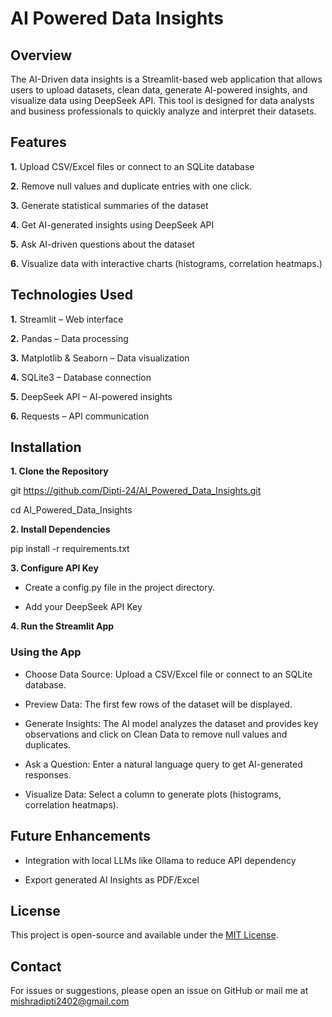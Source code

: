 # AI Powered Data Insights

## Overview

The AI-Driven data insights is a Streamlit-based web application that allows users to upload datasets, clean data, generate AI-powered insights, and visualize data using DeepSeek API. This tool is designed for data analysts and business professionals to quickly analyze and interpret their datasets.

## Features

**1.** Upload CSV/Excel files or connect to an SQLite database

**2.** Remove null values and duplicate entries with one click.

**3.** Generate statistical summaries of the dataset

**4.** Get AI-generated insights using DeepSeek API

**5.** Ask AI-driven questions about the dataset

**6.** Visualize data with interactive charts (histograms, correlation heatmaps.)

## Technologies Used

**1.** Streamlit – Web interface

**2.** Pandas – Data processing

**3.** Matplotlib & Seaborn – Data visualization

**4.** SQLite3 – Database connection

**5.** DeepSeek API – AI-powered insights

**6.** Requests – API communication

## Installation

**1. Clone the Repository**

git https://github.com/Dipti-24/AI_Powered_Data_Insights.git

cd AI_Powered_Data_Insights


**2. Install Dependencies**

pip install -r requirements.txt


**3. Configure API Key**

+ Create a config.py file in the project directory.

+ Add your DeepSeek API Key

**4. Run the Streamlit App**

### Using the App

- Choose Data Source: Upload a CSV/Excel file or connect to an SQLite database.

- Preview Data: The first few rows of the dataset will be displayed.

- Generate Insights: The AI model analyzes the dataset and provides key observations and click on Clean Data to remove null values and duplicates.

- Ask a Question: Enter a natural language query to get AI-generated responses.

- Visualize Data: Select a column to generate plots (histograms, correlation heatmaps).

## Future Enhancements

+ Integration with local LLMs like Ollama to reduce API dependency

+ Export generated AI Insights as PDF/Excel

## License

This project is open-source and available under the [MIT License]().

## Contact

For issues or suggestions, please open an issue on GitHub or mail me at mishradipti2402@gmail.com
